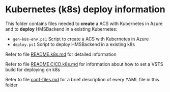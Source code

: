 # Kubernetes (k8s) deploy information

This folder contains files needed to **create** a ACS with Kubernetes in Azure and to **deploy** HMSBackend in a existing Kubernetes:

- `gen-k8s-env.ps1` Script to create a ACS with Kubernetes in Azure
- `deploy.ps1` Script to deploy HMSBackend in a existing k8s

Refer to file [README.k8s.md](./README.k8s.md) for detailed information

Refer to file [README.CICD.k8s.md](./README.CICD.k8s.md) for information about how to set a VSTS build for deploying on k8s

Refer to file [conf-files.md](./conf-files.md) for a brief description of every YAML file in this folder